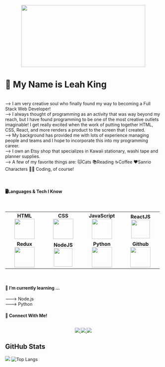 <p align="center"><img height=200px width=400px src="https://i.pinimg.com/originals/35/d8/d8/35d8d86a396eb11685608aa55d6b178b.gif"/></p>



<h1>👋 My Name is Leah King</h1>
<br>
--> I am very creative soul who finally found my way to becoming a Full Stack Web Developer!<br>
--> I always thought of programming as an activity that was way beyond my reach, but I have found programming to be one of the most creative outlets imaginable!  I get really excited when the work of putting together HTML, CSS, React, and more renders a product to the screen that I created.<br>
-->  My background has provided me with lots of experience managing people and teams and I hope to incorporate this into my programming career.<br>
-->  I own an Etsy shop that specializes in Kawaii stationary, washi tape and planner supplies.<br>
-->  A few of my favorite things are: 🐱Cats 📚Reading ☕Coffee ❤️Sanrio Characters 👩‍💻 Coding, of course!<br>
</br>
<br>
<h4>🖥️Languages & Tech I Know</h4>    
<br>
<table>
<tbody>
 
 <td align="center" width="20%">
<span><b><center>HTML</center></b></span> 
<img height=65px src="https://img.icons8.com/color/2x/html-5.png"> 
</td>

<td align="center" width="20%">
<span><b><center>CSS</center></b></span> 
<img height=65px src="https://img.icons8.com/color/2x/css.png"> 
</td>

<td align="center" width="20%">
<span><b><center>JavaScript</center></b></span> 
<img height=65px src="https://img.icons8.com/color/2x/javascript.png"> 
</td>

<td align="center" width="20%">
<span><b><center>ReactJS</center></b></span> 
<img height=60px src="https://img.icons8.com/ultraviolet/2x/react.png"> 
</td>
</tr>
 
 <td align="center" width="20%">
<span><b><center>Redux</center></b></span> 
<img height=65px src="https://img.icons8.com/color/2x/redux.png"> 
</td>

<td align="center" width="20%">
<span><b><center>NodeJS</center></b></span> 
<img height=60px src="https://img.icons8.com/color/2x/nodejs.png"> 
</td>

<td align="center" width="20%">
<span><b><center>Python</center></b></span> 
<img height=65px src="https://img.icons8.com/color/2x/python.png"> 
</td>

<td align="center" width="20%">
<span><b><center>Github</center></b></span> 
<img height=65px src="https://img.icons8.com/ios-glyphs/2x/github-2.png"> 
</td>
</tr>
</tbody>
</table>
<br>


<h4>🌱 I’m currently learning ...</h4>
 ---> Node.js<br>
 ---> Python
<br>

<h4>🐹 Connect With Me!
  <p align="center"><br/>
   <a href="https://www.linkedin.com/in/leah-king-8323a0201//">
    <img src="https://img.shields.io/badge/linkedin-leah--king--8323a0201/-blue">
  </a>
  
  <a href="https://www.instagram.com/dancingheart714/">
    <img src="https://img.shields.io/badge/instagram-dancingheart714-brightgreen">
  </a>
  
  <a href="https://www.github.com/dancingheart714/">
    <img src="https://img.shields.io/badge/github-dancingheart714-violet">
  </a>
</p>

 
 ## GitHub Stats
![](https://github-readme-stats.jha-vineet69.vercel.app/api?username=dancingheart714&hide=stars&show_icons=true&hide_border=true&theme=omni) ![Top Langs](https://github-readme-stats.vercel.app/api/top-langs/?username=dancingheart714&hide=smalltalk&theme=omni&layout=compact&hide_border=true)



